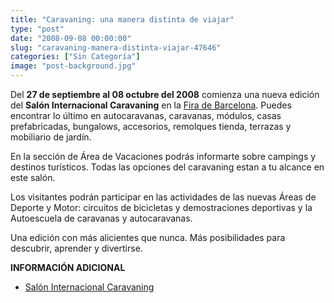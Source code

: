 ```yaml
---
title: "Caravaning: una manera distinta de viajar"
type: "post"
date: "2008-09-08 00:00:00"
slug: "caravaning-manera-distinta-viajar-47646"
categories: ["Sin Categoría"]
image: "post-background.jpg"
---
```


Del **27 de septiembre al 08 octubre del 2008** comienza una nueva edición del **Salón Internacional Caravaning** en la [Fira de Barcelona](http://www.firabcn.es/changeLanguage.do?lang=es&cl_url=/begin.do). Puedes encontrar lo último en autocaravanas, caravanas, módulos, casas prefabricadas, bungalows, accesorios, remolques tienda, terrazas y mobiliario de jardín.

En la sección de Área de Vacaciones podrás informarte sobre campings y destinos turísticos. Todas las opciones del caravaning estan a tu alcance en este salón.

Los visitantes podrán participar en las actividades de las nuevas Áreas de Deporte y Motor: circuitos de bicicletas y demostraciones deportivas y la Autoescuela de caravanas y autocaravanas.   
  
Una edición con más alicientes que nunca. Más posibilidades para descubrir, aprender y divertirse.

 **INFORMACIÓN ADICIONAL**

- [Salón Internacional Caravaning](http://www.saloncaravaning.com/)